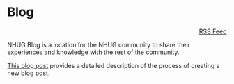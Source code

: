 # Blog
<div style="text-align: right"><a href="../feed_rss_created.xml">RSS Feed</a></div>

NHUG Blog is a location for the NHUG community to share their experiences and knowledge with the rest of the community.

[This blog post](https://nhug.readthedocs.io/en/latest/blog/welcome-to-the-nhug-blog/) provides a detailed description of the process of creating a new blog post.
